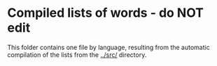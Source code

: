 # Compiled lists of words - do NOT edit

This folder contains one file by language, resulting from the automatic compilation of the lists from the [../src/](../src/) directory.
